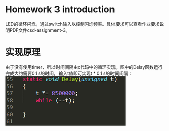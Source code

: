 # Homework 3 introduction
LED的循环闪烁，通过switch输入以控制闪烁频率。具体要求可以查看作业要求说明PDF文件csd-assignment-3。

# 实现原理
由于没有使用timer，所以时间间隔由c代码中的循环实现，图中的Delay函数运行完成大约需要0.1 s的时间，输入t值即可实现t * 0.1 s的时间间隔：
![image](https://github.com/Lin-CX/Repository/blob/master/image.png)